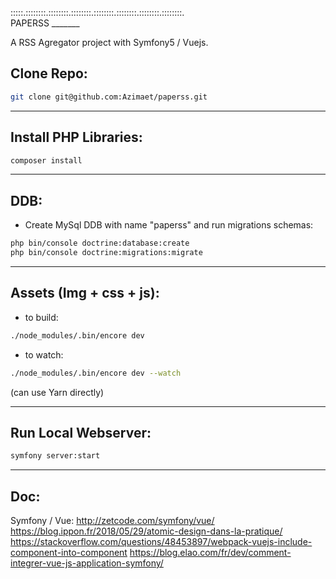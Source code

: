 :::::.\::::::::.\::::::::.\::::::::.\::::::::.\::::::::.\::::::::.\::::::::.\
                                    PAPERSS
                                    _______

A RSS Agregator project with Symfony5 / Vuejs.


## Clone Repo:
```bash
git clone git@github.com:Azimaet/paperss.git
```
_____


## Install PHP Libraries:
```bash
composer install
```
_____


## DDB:
- Create MySql DDB with name "paperss" and run migrations schemas:

```bash
php bin/console doctrine:database:create
php bin/console doctrine:migrations:migrate
```
_____


## Assets (Img + css + js):
- to build: 
```bash
./node_modules/.bin/encore dev
```
- to watch: 
```bash
./node_modules/.bin/encore dev --watch
```
(can use Yarn directly)
_____


## Run Local Webserver:
```bash
symfony server:start
```
_____

## Doc:

Symfony / Vue: http://zetcode.com/symfony/vue/
https://blog.ippon.fr/2018/05/29/atomic-design-dans-la-pratique/
https://stackoverflow.com/questions/48453897/webpack-vuejs-include-component-into-component
https://blog.elao.com/fr/dev/comment-integrer-vue-js-application-symfony/
